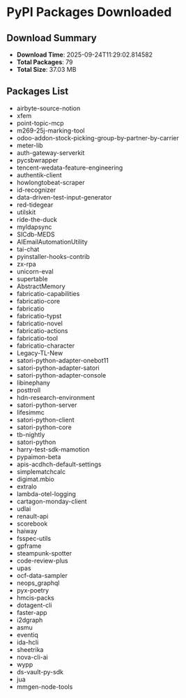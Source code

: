 # PyPI Packages Downloaded

## Download Summary
- **Download Time**: 2025-09-24T11:29:02.814582
- **Total Packages**: 79
- **Total Size**: 37.03 MB

## Packages List
- airbyte-source-notion
- xfem
- point-topic-mcp
- m269-25j-marking-tool
- odoo-addon-stock-picking-group-by-partner-by-carrier
- meter-lib
- auth-gateway-serverkit
- pycsbwrapper
- tencent-wedata-feature-engineering
- authentik-client
- howlongtobeat-scraper
- id-recognizer
- data-driven-test-input-generator
- red-tidegear
- utilskit
- ride-the-duck
- myldapsync
- SICdb-MEDS
- AIEmailAutomationUtility
- tai-chat
- pyinstaller-hooks-contrib
- zx-rpa
- unicorn-eval
- supertable
- AbstractMemory
- fabricatio-capabilities
- fabricatio-core
- fabricatio
- fabricatio-typst
- fabricatio-novel
- fabricatio-actions
- fabricatio-tool
- fabricatio-character
- Legacy-TL-New
- satori-python-adapter-onebot11
- satori-python-adapter-satori
- satori-python-adapter-console
- libinephany
- posttroll
- hdn-research-environment
- satori-python-server
- lifesimmc
- satori-python-client
- satori-python-core
- tb-nightly
- satori-python
- harry-test-sdk-mamotion
- pypaimon-beta
- apis-acdhch-default-settings
- simplematchcalc
- digimat.mbio
- extralo
- lambda-otel-logging
- cartagon-monday-client
- udlai
- renault-api
- scorebook
- haiway
- fsspec-utils
- gpframe
- steampunk-spotter
- code-review-plus
- upas
- ocf-data-sampler
- neops_graphql
- pyx-poetry
- hmcis-packs
- dotagent-cli
- faster-app
- i2dgraph
- asmu
- eventiq
- ida-hcli
- sheetrika
- nova-cli-ai
- wypp
- ds-vault-py-sdk
- jua
- mmgen-node-tools
